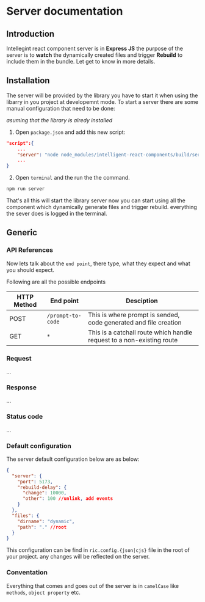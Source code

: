 # Server documentation

## Introduction

Intellegint react component server is in **Express JS** the purpose of the server is to **watch** the dynamically created files and trigger **Rebuild** to include them in the bundle. Let get to know in more details.

## Installation

The server will be provided by the library you have to start it when using the libarry in you project at developemnt mode. To start a server there are some manual configuration that need to be done:

_asuming that the library is alredy installed_

1. Open `package.json` and add this new script:

```json
"script":{
    ...
    "server": "node node_modules/intelligent-react-components/build/server"
    ...
}

```

2. Open `terminal` and the run the the command.

```powershell
npm run server
```

That's all this will start the library server now you can start using all the component which dynamically generate files and trigger rebuild. everything the sever does is logged in the terminal.

## Generic

### API References

Now lets talk about the `end point`, there type, what they expect and what you should expect.

Following are all the possible endpoints

| HTTP Method | End point         | Desciption                                                            |
| ----------- | ----------------- | --------------------------------------------------------------------- |
| POST        | `/prompt-to-code` | This is where prompt is sended, code generated and file creation      |
| GET         | `*`               | This is a catchall route which handle request to a non-existing route |

### Request

...

### Response

...

### Status code

...

### Default configuration

The server default configuration below are as below:

```json
{
  "server": {
    "port": 5173,
    "rebuild-delay": {
      "change": 10000,
      "other": 100 //unlink, add events
    }
  },
  "files": {
    "dirname": "dynamic",
    "path": "." //root
  }
}
```

This configuration can be find in `ric.config.{json|cjs}` file in the root of your project. any changes will be reflected on the server.

### Conventation

Everything that comes and goes out of the server is in `camelCase` like `methods`, `object property` etc.

